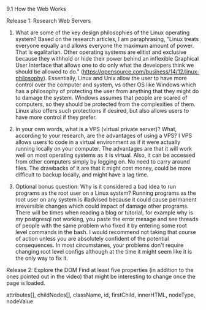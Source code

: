 9.1 How the Web Works

Release 1: Research Web Servers
1. What are some of the key design philosophies of the Linux operating system?
Based on the research articles, I am paraphrasing, "Linux treats everyone equally and allows everyone the maximum amount of power. That is egalitarian. Other operating systems are elitist and exclusive because they withhold or hide their power behind an inflexible Graphical User Interface that allows one to do only what the developers think we should be allowed to do." (https://opensource.com/business/14/12/linux-philosophy).
Essentially, Linux and Unix allow the user to have more control over the computer and system, vs other OS like Windows which has a philosophy of protecting the user from anything that they might do to damage the system.  Windows assumes that people are scared of computers, so they should be protected from the complexities of them.  Linux also offers such protections if desired, but also allows users to have more control if they prefer.

2. In your own words, what is a VPS (virtual private server)? What, according to your research, are the advantages of using a VPS?  I VPS allows users to code in a virtual environment as if it were actually running locally on your computer.  The advantages are that it will work well on most operating systems as it is virtual.  Also, it can be accessed from other computers simply by logging on.  No need to carry around files.  The drawbacks of it are that it might cost money, could be more difficult to backup locally, and might have a lag time.

3. Optional bonus question: Why is it considered a bad idea to run programs as the root user on a Linux system?
Running programs as the root user on any system is illadvised because it could cause permanent irreversible changes which could impact of damage other programs.  There will be times when reading a blog or tutorial, for example why is my postgresql not working, you paste the error mesage and see threads of people with the same problem who fixed it by entering some root level commands in the bash. I would recommend not taking that course of action unless you are absolutely confident of the potential consequences.  In most circumstanes, your problems don't require changing root level configs although at the time it might seem like it is the only way to fix it.


Release 2: Explore the DOM
Find at least five properties (in addition to the ones pointed out in the video) that might be interesting to change once the page is loaded.

attributes[], childNodes[], className, id, firstChild, innerHTML, nodeType, nodeValue
